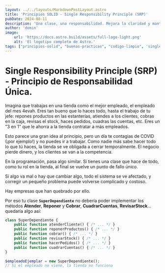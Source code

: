 ```yaml
---
layout: ../../layouts/MarkdownPostLayout.astro
title: 'Principios SOLID - Single Responsibility Principle (SRP)'
pubDate: 2024-08-11
description: 'Una clase, una responsabilidad. Mejora la claridad y mantenibilidad del código.'
author: 'domin'
image:
    url: 'https://docs.astro.build/assets/full-logo-light.png'
    alt: 'El logotipo completo de Astro.'
tags: ["principios-solid", "buenas-practicas", "codigo-limpio", 'single-responsibility-principle']
---
```


# Single Responsibility Principle (SRP) - Principio de Responsabilidad Única.

Imagina que trabajas en una tienda como el mejor empleado, el empleado del mes 4evah.
Eres tan bueno que lo haces todo, hasta el trabajo de tu jefe: repones productos en las estanterías, atiendes a los clientes, cobras en la caja, revisas el stock, haces pedidos, cuadras las cuentas, etc. Eres un "3 en 1" que le ahorra a la tienda contratar a más empleados.

Esto parece una gran idea al principio, pero un día te contagias de COVID (¡por ejemplo!) y no puedes ir a trabajar. Como nadie más sabe hacer todo lo que tú haces, la tienda se ve obligada a cerrar temporalmente. El negocio pierde dinero, y los clientes se van a la competencia.

En la programación, pasa algo similar. Si tienes una clase que hace de todo, como tu rol en la tienda, al final se vuelve un punto de fallo único.

Si algo va mal o hay que cambiar algo, todo el sistema se ve afectado, y corregir un pequeño problema puede volverse complicado y costoso. 

Hay empresas que han quebrado por ello.

Por eso tu clase **`SuperDependiente`** no debería poder implementar los métodos **Atender**, **Reponer** y **Cobrar**, **CuadrarCuentas**, **RevisarStock**... quedaría algo así:

```php
class SuperDependiente {
    public function atenderCliente() { /* ... */ }
    public function reponerProductos() { /* ... */ }
    public function cobrar() { /* ... */ }
    public function revisarStock() { /* ... */ }
    public function hacerPedidos() { /* ... */ }
    public function cuadrarCuentas() { /* ... */ }
}

$empleadoEjemplar = new SuperDependiente();
// Si el empleado no viene, la tienda no funciona
```